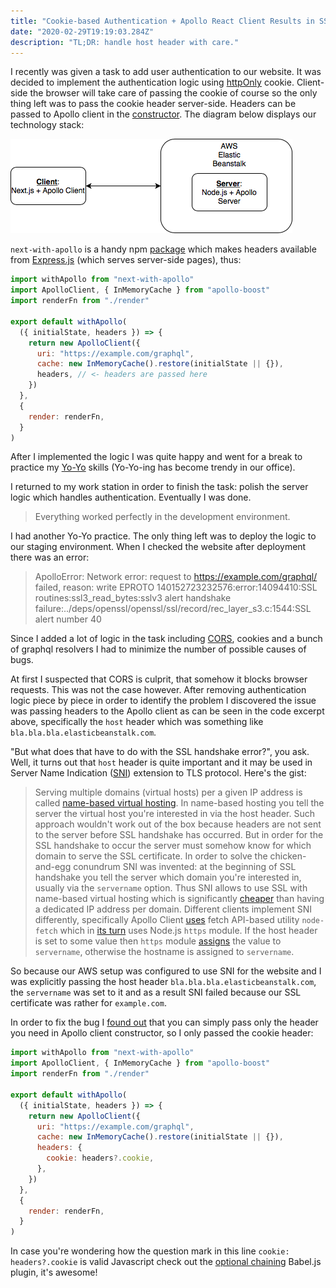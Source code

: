 ```yaml
---
title: "Cookie-based Authentication + Apollo React Client Results in SSL Handshake Failure"
date: "2020-02-29T19:19:03.284Z"
description: "TL;DR: handle host header with care."
---
```


I recently was given a task to add user authentication to our website. It was decided to implement the authentication logic using [httpOnly](https://developer.mozilla.org/en-US/docs/Web/HTTP/Cookies) cookie. Client-side the browser will take care of passing the cookie of course so the only thing left was to pass the cookie header server-side. Headers can be passed to Apollo client in the [constructor](https://github.com/apollographql/apollo-client/blob/master/src/ApolloClient.ts#L40). The diagram below displays our technology stack:

![our technology stack](./stackDiagram.png)

`next-with-apollo` is a handy npm [package](https://www.npmjs.com/package/next-with-apollo) which makes headers available from [Express.js](https://expressjs.com) (which serves server-side pages), thus:

```jsx
import withApollo from "next-with-apollo"
import ApolloClient, { InMemoryCache } from "apollo-boost"
import renderFn from "./render"

export default withApollo(
  ({ initialState, headers }) => {
    return new ApolloClient({
      uri: "https://example.com/graphql",
      cache: new InMemoryCache().restore(initialState || {}),
      headers, // <- headers are passed here
    })
  },
  {
    render: renderFn,
  }
)
```

After I implemented the logic I was quite happy and went for a break to practice my [Yo-Yo](https://www.youtube.com/watch?v=-wiNh4LLQzg) skills (Yo-Yo-ing has become trendy in our office).

I returned to my work station in order to finish the task: polish the server logic which handles authentication. Eventually I was done.

> Everything worked perfectly in the development environment.

I had another Yo-Yo practice. The only thing left was to deploy the logic to our staging environment. When I checked the website after deployment there was an error:

> ApolloError: Network error: request to https://example.com/graphql/ failed, reason: write EPROTO 140152723232576:error:14094410:SSL routines:ssl3_read_bytes:sslv3 alert handshake failure:../deps/openssl/openssl/ssl/record/rec_layer_s3.c:1544:SSL alert number 40

Since I added a lot of logic in the task including [CORS](https://developer.mozilla.org/en-US/docs/Web/HTTP/CORS), cookies and a bunch of graphql resolvers I had to minimize the number of possible causes of bugs.

At first I suspected that CORS is culprit, that somehow it blocks browser requests. This was not the case however. After removing authentication logic piece by piece in order to identify the problem I discovered the issue was passing headers to the Apollo client as can be seen in the code excerpt above, specifically the `host` header which was something like `bla.bla.bla.elasticbeanstalk.com`.

"But what does that have to do with the SSL handshake error?", you ask. Well, it turns out that `host` header is quite important and it may be used in Server Name Indication ([SNI](https://en.wikipedia.org/wiki/Server_Name_Indication)) extension to TLS protocol. Here's the gist:

> Serving multiple domains (virtual hosts) per a given IP address is called [name-based virtual hosting](https://en.wikipedia.org/wiki/Virtual_hosting#Name-based). In name-based hosting you tell the server the virtual host you're interested in via the host header. Such approach wouldn't work out of the box because headers are not sent to the server before SSL handshake has occurred. But in order for the SSL handshake to occur the server must somehow know for which domain to serve the SSL certificate. In order to solve the chicken-and-egg conundrum SNI was invented: at the beginning of SSL handshake you tell the server which domain you're interested in, usually via the `servername` option. Thus SNI allows to use SSL with name-based virtual hosting which is significantly [cheaper](https://aws.amazon.com/cloudfront/custom-ssl-domains/) than having a dedicated IP address per domain. Different clients implement SNI differently, specifically Apollo Client [uses](https://github.com/apollographql/apollo-client/blob/master/src/link/http/checkFetcher.ts) fetch API-based utility `node-fetch` which in [its turn](https://github.com/node-fetch/node-fetch/blob/cd33d2237889e13847b9b5168075753b66a16449/src/index.js#L60) uses Node.js `https` module. If the host header is set to some value then `https` module [assigns](https://github.com/nodejs/node/blob/6bcea0a38365f518580a4dbbf2f5627bede5aac5/lib/_http_agent.js#L275) the value to `servername`, otherwise the hostname is assigned to `servername`.

So because our AWS setup was configured to use SNI for the website and I was explicitly passing the host header `bla.bla.bla.elasticbeanstalk.com`, the `servername` was set to it and as a result SNI failed because our SSL certificate was rather for `example.com`.

In order to fix the bug I [found out](https://github.com/lfades/next-with-apollo/issues/88#issuecomment-570010727) that you can simply pass only the header you need in Apollo client constructor, so I only passed the cookie header:

```jsx
import withApollo from "next-with-apollo"
import ApolloClient, { InMemoryCache } from "apollo-boost"
import renderFn from "./render"

export default withApollo(
  ({ initialState, headers }) => {
    return new ApolloClient({
      uri: "https://example.com/graphql",
      cache: new InMemoryCache().restore(initialState || {}),
      headers: {
        cookie: headers?.cookie,
      },
    })
  },
  {
    render: renderFn,
  }
)
```

In case you're wondering how the question mark in this line `cookie: headers?.cookie` is valid Javascript check out the [optional chaining](https://www.npmjs.com/package/babel-plugin-transform-optional-chaining) Babel.js plugin, it's awesome!
